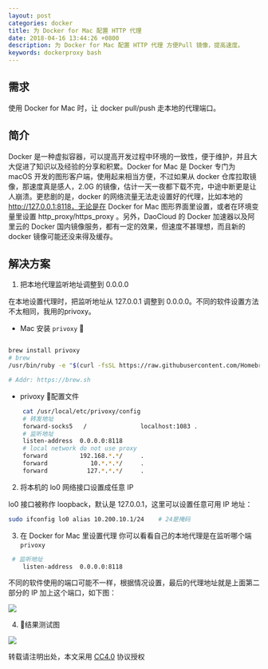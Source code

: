 ```yaml
---
layout: post
categories: docker
title: 为 Docker for Mac 配置 HTTP 代理
date: 2018-04-16 13:44:26 +0800
description: 为 Docker for Mac 配置 HTTP 代理 方便Pull 镜像，提高速度。
keywords: dockerproxy bash
---
```



## 需求

使用 Docker for Mac 时，让 docker pull/push 走本地的代理端口。



## 简介
Docker 是一种虚拟容器，可以提高开发过程中环境的一致性，便于维护，并且大大促进了知识以及经验的分享和积累。Docker for Mac 是 Docker 专门为 macOS 开发的图形客户端，使用起来相当方便，不过如果从 docker 仓库拉取镜像，那速度真是感人，2.0G 的镜像，估计一天一夜都下载不完，中途中断更是让人崩溃。更悲剧的是，docker 的网络流量无法走设置好的代理，比如本地的 http://127.0.0.1:8118，无论是在 Docker for Mac 图形界面里设置，或者在环境变量里设置 http_proxy/https_proxy 。另外，DaoCloud 的 Docker 加速器以及阿里云的 Docker 国内镜像服务，都有一定的效果，但速度不甚理想，而且新的 docker 镜像可能还没来得及缓存。


## 解决方案

1. 把本地代理监听地址调整到 0.0.0.0

在本地设置代理时，把监听地址从 127.0.0.1 调整到 0.0.0.0。不同的软件设置方法不太相同，我用的privoxy。

* Mac 安装 `privoxy`


```bash

brew install privoxy
# brew
/usr/bin/ruby -e "$(curl -fsSL https://raw.githubusercontent.com/Homebrew/install/master/install)"

# Addr: https://brew.sh

```
  * privoxy 配置文件

```bash
    cat /usr/local/etc/privoxy/config
    # 转发地址
    forward-socks5   /               localhost:1083 .
    # 监听地址
    listen-address  0.0.0.0:8118
    # local network do not use proxy
    forward         192.168.*.*/     .
    forward            10.*.*.*/     .
    forward           127.*.*.*/     .
```

2. 将本机的 lo0 网络接口设置成任意 IP

lo0 接口被称作 loopback，默认是 127.0.0.1，这里可以设置任意可用 IP 地址：

```bash
sudo ifconfig lo0 alias 10.200.10.1/24    # 24是掩码
```

3. 在 Docker for Mac 里设置代理 你可以看看自己的本地代理是在监听哪个端 `privoxy`

```bash
 # 监听地址
    listen-address  0.0.0.0:8118
```
不同的软件使用的端口可能不一样，根据情况设置，最后的代理地址就是上面第二部分的 IP 加上这个端口，如下图：

![](http://zmatsh.b0.upaiyun.com/demos/f6838f96-60db-4123-a907-450351efda7a.png)


4. 结果测试图

![](http://zmatsh.b0.upaiyun.com/demos/d9600bf0-ce6a-41f6-a50b-ce569ea6bfb8.png)

转载请注明出处，本文采用 [CC4.0](http://creativecommons.org/licenses/by-nc-nd/4.0/) 协议授权
